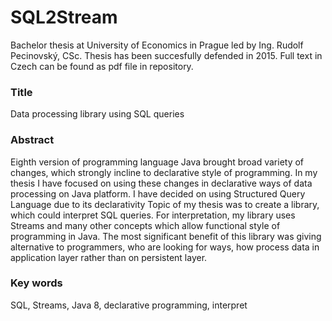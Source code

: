 # SQL2Stream

Bachelor thesis at University of Economics in Prague led by Ing. Rudolf Pecinovský, CSc. Thesis has been succesfully defended in 2015. Full text in Czech can be found as pdf file in repository.

### Title
Data processing library using SQL queries
### Abstract
Eighth version of programming language Java brought broad variety of changes, which strongly incline to declarative style of programming. In my thesis I have focused on using these changes in declarative ways of data processing on Java platform. I have decided on using Structured Query Language due to its declarativity Topic of my thesis was to create a library, which could interpret SQL queries. For interpretation, my library uses Streams and many other concepts which allow functional style of programming in Java. The most significant benefit of this library was giving alternative to programmers, who are looking for ways, how process data in application layer rather than on persistent layer.
### Key words
SQL, Streams, Java 8, declarative programming, interpret
